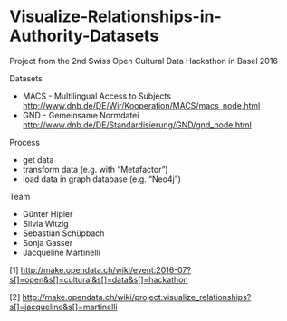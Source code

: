 # Visualize-Relationships-in-Authority-Datasets
Project from the 2nd Swiss Open Cultural Data Hackathon in Basel 2016

Datasets
- MACS - Multilingual Access to Subjects http://www.dnb.de/DE/Wir/Kooperation/MACS/macs_node.html
- GND - Gemeinsame Normdatei http://www.dnb.de/DE/Standardisierung/GND/gnd_node.html

Process
- get data
- transform data (e.g. with “Metafactor”)
- load data in graph database (e.g. “Neo4j”)

Team
- Günter Hipler
- Silvia Witzig
- Sebastian Schüpbach
- Sonja Gasser
- Jacqueline Martinelli


[1] http://make.opendata.ch/wiki/event:2016-07?s[]=open&s[]=cultural&s[]=data&s[]=hackathon

[2] http://make.opendata.ch/wiki/project:visualize_relationships?s[]=jacqueline&s[]=martinelli
